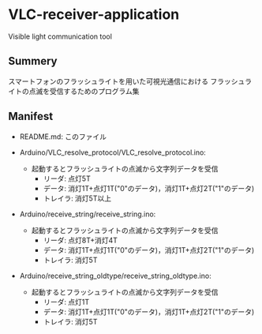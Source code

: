 # VLC-receiver-application

Visible light communication tool

## Summery

スマートフォンのフラッシュライトを用いた可視光通信における
フラッシュライトの点滅を受信するためのプログラム集

## Manifest

- README.md: このファイル

- Arduino/VLC_resolve_protocol/VLC_resolve_protocol.ino:
  - 起動するとフラッシュライトの点滅から文字列データを受信
    - リーダ: 点灯5T
    - データ: 消灯1T+点灯1T("0"のデータ)，消灯1T+点灯2T("1"のデータ)
    - トレイラ: 消灯5T以上
  　
- Arduino/receive_string/receive_string.ino:
  - 起動するとフラッシュライトの点滅から文字列データを受信
    - リーダ: 点灯8T+消灯4T
    - データ: 消灯1T+点灯1T("0"のデータ)，消灯1T+点灯2T("1"のデータ)
    - トレイラ: 消灯5T
    
- Arduino/receive_string_oldtype/receive_string_oldtype.ino:
  - 起動するとフラッシュライトの点滅から文字列データを受信
    - リーダ: 点灯1T
    - データ: 消灯1T+点灯1T("0"のデータ)，消灯1T+点灯2T("1"のデータ)
    - トレイラ: 消灯5T
